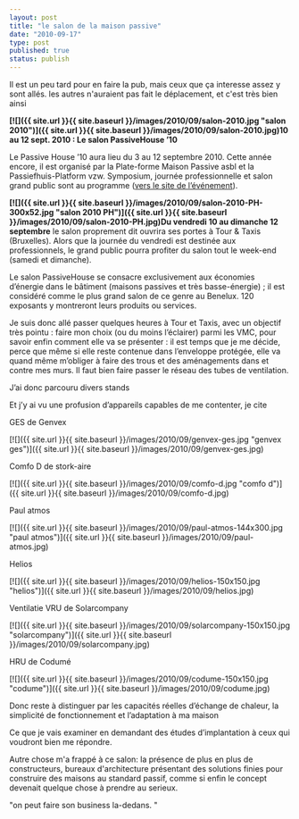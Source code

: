 ```yaml
---
layout: post
title: "le salon de la maison passive"
date: "2010-09-17"
type: post
published: true
status: publish
---
```


Il est un peu tard pour en faire la pub, mais ceux que ça interesse assez y sont allés. les autres n'auraient pas fait le déplacement, et c'est très bien ainsi

**[![]({{ site.url }}{{ site.baseurl }}/images/2010/09/salon-2010.jpg "salon 2010")]({{ site.url }}{{ site.baseurl }}/images/2010/09/salon-2010.jpg)10 au 12 sept. 2010 : Le salon PassiveHouse ’10**

Le Passive House ’10 aura lieu du 3 au 12 septembre 2010. Cette année encore, il est organisé par la Plate-forme Maison Passive asbl et la Passiefhuis-Platform vzw. Symposium, journée professionnelle et salon grand public sont au programme ([vers le site de l’événement](http://www.passivehouse.be/)).

**[![]({{ site.url }}{{ site.baseurl }}/images/2010/09/salon-2010-PH-300x52.jpg "salon 2010 PH")]({{ site.url }}{{ site.baseurl }}/images/2010/09/salon-2010-PH.jpg)Du vendredi 10 au dimanche 12 septembre** le salon proprement dit ouvrira ses portes à Tour & Taxis (Bruxelles). Alors que la journée du vendredi est destinée aux professionnels, le grand public pourra profiter du salon tout le week-end (samedi et dimanche).

Le salon PassiveHouse se consacre exclusivement aux économies d’énergie dans le bâtiment (maisons passives et très basse-énergie) ; il est considéré comme le plus grand salon de ce genre au Benelux. 120 exposants y montreront leurs produits ou services.

Je suis donc allé passer quelques heures à Tour et Taxis, avec un objectif très pointu : faire mon choix (ou du moins l’éclairer) parmi les VMC, pour savoir enfin comment elle va se présenter : il est temps que je me décide, perce que même si elle reste contenue dans l’enveloppe protégée, elle va quand même m’obliger à faire des trous et des aménagements dans et contre mes murs. Il faut bien faire passer le réseau des tubes de ventilation.

J’ai donc parcouru divers stands

Et j’y ai vu une profusion d’appareils capables de me contenter, je cite

GES de Genvex

[![]({{ site.url }}{{ site.baseurl }}/images/2010/09/genvex-ges.jpg "genvex ges")]({{ site.url }}{{ site.baseurl }}/images/2010/09/genvex-ges.jpg)

Comfo D de stork-aire

[![]({{ site.url }}{{ site.baseurl }}/images/2010/09/comfo-d.jpg "comfo d")]({{ site.url }}{{ site.baseurl }}/images/2010/09/comfo-d.jpg)

Paul atmos

[![]({{ site.url }}{{ site.baseurl }}/images/2010/09/paul-atmos-144x300.jpg "paul atmos")]({{ site.url }}{{ site.baseurl }}/images/2010/09/paul-atmos.jpg)

Helios

[![]({{ site.url }}{{ site.baseurl }}/images/2010/09/helios-150x150.jpg "helios")]({{ site.url }}{{ site.baseurl }}/images/2010/09/helios.jpg)

Ventilatie VRU de Solarcompany

[![]({{ site.url }}{{ site.baseurl }}/images/2010/09/solarcompany-150x150.jpg "solarcompany")]({{ site.url }}{{ site.baseurl }}/images/2010/09/solarcompany.jpg)

HRU de Codumé

[![]({{ site.url }}{{ site.baseurl }}/images/2010/09/codume-150x150.jpg "codume")]({{ site.url }}{{ site.baseurl }}/images/2010/09/codume.jpg)

Donc reste à distinguer par les capacités réelles d’échange de chaleur, la simplicité de fonctionnement et l’adaptation à ma maison

Ce que je vais examiner en demandant des études d’implantation à ceux qui voudront bien me répondre.

Autre chose m'a frappé à ce salon: la présence de plus en plus de constructeurs, bureaux d'architecture présentant des solutions finies pour construire des maisons au standard passif, comme si enfin le concept devenait quelque chose à prendre au serieux.

"on peut faire son business la-dedans. "
